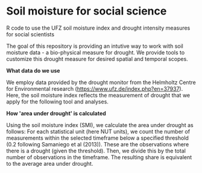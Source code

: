 # Soil moisture for social science
R code to use the UFZ soil moisture index and drought intensity measures for social scientists


The goal of this repository is providing an intutive way to work with soil moisture data - a bio-physical measure for drought. We provide tools to customize this drought measure for desired spatial and temporal scopes.



__What data do we use__


We employ data provided by the drought monitor from the Helmholtz Centre for Environmental research (https://www.ufz.de/index.php?en=37937). Here, the soil moisture index reflects the measurement of drought that we apply for the following tool and analyses.


__How 'area under drought' is calculated__

Using the soil moisture index (SMI), we calculate the area under drought as follows:
For each statistical unit (here NUT units), we count the number of measurements
within the selected timeframe below a specified threshold (0.2 following Samaniego et al (2013)). These are the observations where there is a drought (given the threshold). Then, we divide this by the total number of observations in the timeframe. The resulting share is equivalent to the average area under drought.

